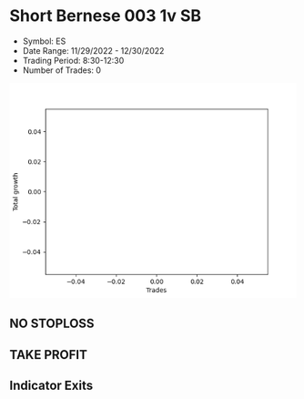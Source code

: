 # Short Bernese 003 1v SB 
- Symbol: ES
- Date Range: 11/29/2022 - 12/30/2022
- Trading Period: 8:30-12:30
- Number of Trades: 0

![Plot](ShortBernese0031vSBES.png)
## NO STOPLOSS














## TAKE PROFIT











## Indicator Exits

